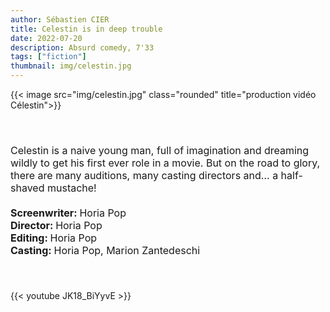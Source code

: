 ```yaml
---
author: Sébastien CIER
title: Celestin is in deep trouble
date: 2022-07-20
description: Absurd comedy, 7'33
tags: ["fiction"]
thumbnail: img/celestin.jpg
---
```

{{< image src="img/celestin.jpg" class="rounded" title="production vidéo C&eacute;lestin">}}

<p style='margin:0cm;font-size:16px;'>&nbsp;</p>
<p style='margin:0cm;font-size:16px;'>&nbsp;</p>
<p style='margin:0cm;font-size:16px;'>Celestin is a naive young man, full of imagination and dreaming wildly to get his first ever role in a movie. But on the road to glory, there are many auditions, many casting directors and&hellip; a half-shaved mustache!</p>
<p style='margin:0cm;font-size:16px;'>&nbsp;</p>
<p style='margin:0cm;font-size:16px;'><strong>Screenwriter: </strong>Horia Pop</p>
<p style='margin:0cm;font-size:16px;'><strong>Director: </strong>Horia Pop</p>
<p style='margin:0cm;font-size:16px;'><strong>Editing: </strong>Horia Pop</p>
<p style='margin:0cm;font-size:16px;'><strong>Casting: </strong>Horia Pop, Marion Zantedeschi</p>
<p style='margin:0cm;font-size:16px;'>&nbsp;</p>
<p style='margin:0cm;font-size:16px;'>&nbsp;</p>

{{< youtube JK18_BiYyvE >}}


